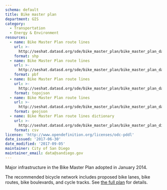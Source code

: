 ```yaml
---
schema: default
title: Bike master plan
department: GIS
category:
  - Transportation
  - Energy & Environment
resources:
  - name: Bike Master Plan route lines 
    url: >-
      http://seshat.datasd.org/sde/bike_master_plan/bike_master_plan_datasd.zip
    format: shp
  - name: Bike Master Plan route lines
    url: >-
      http://seshat.datasd.org/sde/bike_master_plan/bike_master_plan_datasd.pbf
    format: pbf
  - name: Bike Master Plan route lines
    url: >-
      http://seshat.datasd.org/sde/bike_master_plan/bike_master_plan_datasd.topojson
    format: topojson
  - name: Bike Master Plan route lines
    url: >-
      http://seshat.datasd.org/sde/bike_master_plan/bike_master_plan_datasd.geojson
    format: geojson
  - name: Bike Master Plan route lines dictionary
    url: >-
      http://seshat.datasd.org/sde/bike_master_plan/bike_master_plan_dictionary_datasd.csv
    format: csv
license: 'http://www.opendefinition.org/licenses/odc-pddl'
date_issued: '2017-06-30'
date_modified: '2017-09-05'
maintainer: City of San Diego
maintainer_email: data@sandiego.gov
---
```

Major infrastructure in the Bike Master Plan adopted in January 2014.
<!--more-->
The recommended bicycle network includes proposed bike lanes, bike routes, bike boulevards, and cycle tracks. See <a href="https://www.sandiego.gov/planning/programs/transportation/mobility/bicycleplan" target="_blank" rel="noopener">the full plan</a> for details.

